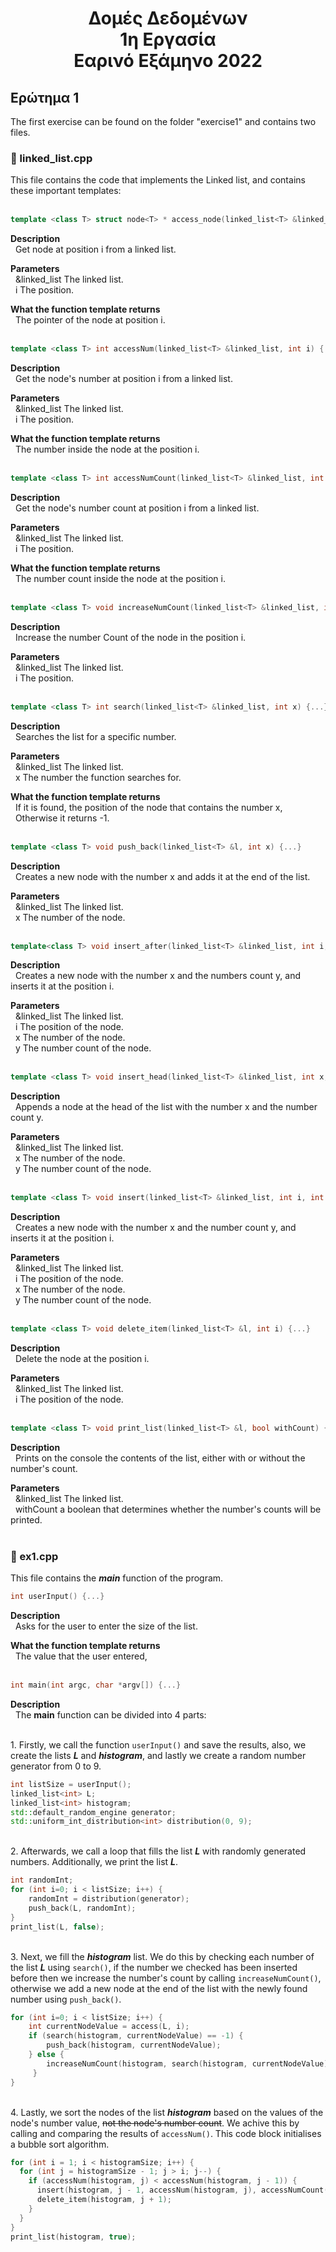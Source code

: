 <div align="center">
  <h1>Δομές Δεδομένων <br>
  1η Εργασία <br>
  Εαρινό Εξάμηνο 2022</h1>
</div>


## Ερώτημα 1
The first exercise can be found on the folder "exercise1" and contains two files.

### :page_facing_up: linked_list.cpp
This file contains the code that implements the Linked list, and contains these important templates:
<br><br>

```c++
template <class T> struct node<T> * access_node(linked_list<T> &linked_list, int i) {...}
```
**Description**<br>
&nbsp; Get node at position i from a linked list.

**Parameters**<br>
&nbsp; &linked_list The linked list. <br>
&nbsp; i The position.

**What the function template returns**<br>
&nbsp; The pointer of the node at position i.
<br><br>

```c++
template <class T> int accessNum(linked_list<T> &linked_list, int i) {...}
```
**Description**<br>
&nbsp; Get the node's number at position i from a linked list.

**Parameters**<br>
&nbsp; &linked_list The linked list. <br>
&nbsp; i The position.

**What the function template returns**<br>
&nbsp; The number inside the node at the position i.
<br><br>

```c++
template <class T> int accessNumCount(linked_list<T> &linked_list, int i) {...}
```
**Description**<br>
&nbsp; Get the node's number count at position i from a linked list.

**Parameters**<br>
&nbsp; &linked_list The linked list. <br>
&nbsp; i The position.

**What the function template returns**<br>
&nbsp; The number count inside the node at the position i.
<br><br>

```c++
template <class T> void increaseNumCount(linked_list<T> &linked_list, int i) {...}
```
**Description**<br>
&nbsp; Increase the number Count of the node in the position i.

**Parameters**<br>
&nbsp; &linked_list The linked list. <br>
&nbsp; i The position.
<br><br>

```c++
template <class T> int search(linked_list<T> &linked_list, int x) {...}
```
**Description**<br>
&nbsp; Searches the list for a specific number.

**Parameters**<br>
&nbsp; &linked_list The linked list. <br>
&nbsp; x The number the function searches for.

**What the function template returns**<br>
&nbsp; If it is found, the position of the node that contains the number x, <br>
&nbsp; Otherwise it returns -1.
<br><br>

```c++
template <class T> void push_back(linked_list<T> &l, int x) {...}
```
**Description**<br>
&nbsp; Creates a new node with the number x and adds it at the end of the list.

**Parameters**<br>
&nbsp; &linked_list The linked list. <br>
&nbsp; x The number of the node.
<br><br>

```c++
template<class T> void insert_after(linked_list<T> &linked_list, int i, int x, int y) {...}
```
**Description**<br>
&nbsp; Creates a new node with the number x and the numbers count y, and inserts it at the position i.

**Parameters**<br>
&nbsp; &linked_list The linked list. <br>
&nbsp; i The position of the node. <br>
&nbsp; x The number of the node. <br>
&nbsp; y The number count of the node.
<br><br>

```c++
template <class T> void insert_head(linked_list<T> &linked_list, int x, int y) {...}
```
**Description**<br>
&nbsp; Appends a node at the head of the list with the number x and the number count y.

**Parameters**<br>
&nbsp; &linked_list The linked list. <br>
&nbsp; x The number of the node. <br>
&nbsp; y The number count of the node.
<br><br>

```c++
template <class T> void insert(linked_list<T> &linked_list, int i, int x) {...}
```
**Description**<br>
&nbsp; Creates a new node with the number x and the number count y, and inserts it at the position i.

**Parameters**<br>
&nbsp; &linked_list The linked list. <br>
&nbsp; i The position of the node. <br>
&nbsp; x The number of the node. <br>
&nbsp; y The number count of the node.
<br><br>

```c++
template <class T> void delete_item(linked_list<T> &l, int i) {...}
```
**Description**<br>
&nbsp; Delete the node at the position i.

**Parameters**<br>
&nbsp; &linked_list The linked list. <br>
&nbsp; i The position of the node.
<br><br>

```c++
template <class T> void print_list(linked_list<T> &l, bool withCount) {...}
```
**Description**<br>
&nbsp; Prints on the console the contents of the list, either with or without the number's count.

**Parameters**<br>
&nbsp; &linked_list The linked list. <br>
&nbsp; withCount a boolean that determines whether the number's counts will be printed.
<br><br>

### :page_facing_up: ex1.cpp
This file contains the ***main*** function of the program.

```c++
int userInput() {...}
```
**Description**<br>
&nbsp; Asks for the user to enter the size of the list.

**What the function template returns**<br>
&nbsp; The value that the user entered,
<br><br>

```c++
int main(int argc, char *argv[]) {...}
```
**Description**<br>
&nbsp; The **main** function can be divided into 4 parts:<br>

<br> 1. Firstly, we call the function `userInput()` and save the results, also, we create the lists ***L*** and ***histogram***, and lastly we create a random number generator from 0 to 9.
```c++
int listSize = userInput(); 
linked_list<int> L; 
linked_list<int> histogram; 
std::default_random_engine generator;
std::uniform_int_distribution<int> distribution(0, 9);
```

<br> 2. Afterwards, we call a loop that fills the list ***L*** with randomly generated numbers. Additionally, we print the list ***L***.
```c++
int randomInt;
for (int i=0; i < listSize; i++) { 
    randomInt = distribution(generator);
    push_back(L, randomInt);  
}
print_list(L, false);
```

<br> 3. Next, we fill the ***histogram*** list. We do this by checking each number of the list ***L*** using `search()`, if the number we checked has been inserted before then we increase the number's count by calling `increaseNumCount()`, otherwise we add a new node at the end of the list with the newly found number using `push_back()`.
```c++
for (int i=0; i < listSize; i++) {
    int currentNodeValue = access(L, i);
    if (search(histogram, currentNodeValue) == -1) {
        push_back(histogram, currentNodeValue);
    } else {
        increaseNumCount(histogram, search(histogram, currentNodeValue));
     }
}
```

<br> 4. Lastly, we sort the nodes of the list ***histogram*** based on the values of the node's number value, ~~not the node's number count~~. We achive this by calling and comparing the results of `accessNum()`. This code block initialises a bubble sort algorithm.
```c++
for (int i = 1; i < histogramSize; i++) {
  for (int j = histogramSize - 1; j > i; j--) {
    if (accessNum(histogram, j) < accessNum(histogram, j - 1)) {
      insert(histogram, j - 1, accessNum(histogram, j), accessNumCount(histogram, j));
      delete_item(histogram, j + 1);
    }
  }
}
print_list(histogram, true);
```
